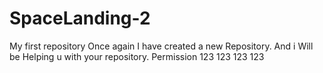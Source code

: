 # SpaceLanding-2
My first repository
Once again
I have created a new
Repository.
And i Will be
Helping u with
your repository.
Permission
123
123
123
123
